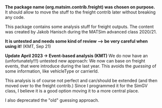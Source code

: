 **The package name (org.matsim.contrib.freight) was chosen on purpose.**
It should allow to move the stuff to the freight contrib later without breaking any code.

This package contains some analysis stuff for freight outputs.
The content was created by Jakob Hanisch during the MATSim advanced class 2020/21.

**It is untested and needs some kind of review --> be very careful when using it!**
(KMT, Sep 21)

**Update April 2023 -> Event-based analysis (KMT)**
We do now have an (unfortunately!!!) untested new approach:
We now can base on freight events, that were introduce during the last year.
This avoids the _guessing_ of some information, like vehicleType or carrierId.

This analysis is of course not perfect and can/should be extended (and then moved over to the freight contrib.)
Since I programmed it for the SimGV class, I believe it is a good option moving it to a more central place.

I also deprecated the "old" guessing approach.